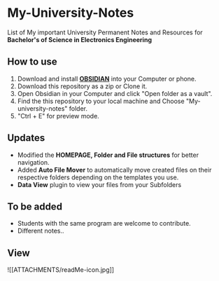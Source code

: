---
---

# My-University-Notes

List of My important University Permanent Notes and Resources for **Bachelor's of Science in Electronics Engineering**

## How to use
1. Download and install  **[OBSIDIAN](https://obsidian.md/)** into your Computer or phone.
2. Download this repository as a zip or Clone it.
3. Open Obsidian in your Computer and click "Open folder as a vault".
4. Find the this repository to your local machine and Choose "My-university-notes" folder.
5. "Ctrl + E" for preview mode. 

## Updates
- Modified the **HOMEPAGE, Folder and File structures** for better navigation.
- Added **Auto File Mover** to automatically move created files on their respective folders depending on the templates you use.
- **Data View** plugin to view your files from your Subfolders

## To be added
- Students with the same program are welcome to contribute.
- Different notes..

## View

![[ATTACHMENTS/readMe-icon.jpg]]



